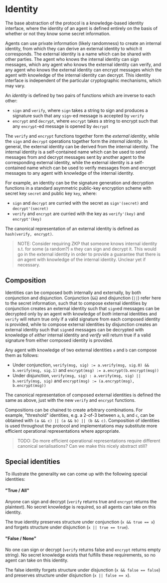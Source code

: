 # Identity

The base abstraction of the protocol is a knowledge-based identity interface, where the identity of an agent is defined entirely on the basis of whether or not they know some secret information.

Agents can use private information (likely randomness) to create an internal identity, from which they can derive an external identity to which it corresponds. The external identity is a name which can be shared with other parties. The agent who knows the internal identity can sign messages, which any agent who knows the external identity can verify, and any agent who knows the external identity can encrypt messages which the agent with knowledge of the internal identity can decrypt. This identity interface is independent of the particular cryptographic mechanisms, which may vary.

An _identity_ is defined by two pairs of functions which are inverse to each other:

- `sign` and `verify`, where `sign` takes a string to sign and produces a signature such that any `sign`-ed message is accepted by `verify`
- `encrypt` and `decrypt`, where `encrypt` takes a string to encrypt such that any `encrypt`-ed message is opened by `decrypt`

The `verify` and `encrypt` functions together form the _external identity_, while the `sign` and `decrypt` operations together form the _internal identity_. In general, the external identity can be derived from the internal identity. The internal identity is a self-contained name which can be used to send messages from and decrypt messages sent by another agent to the corresponding external identity, while the external identity is a self-contained name which can be used to verify messages from and encrypt messages to any agent with knowledge of the internal identity.

For example, an identity can be the signature generation and decryption functions in a standard asymmetric public-key encryption scheme with secret key `secret` and public key `key`, where:
- `sign` and `decrypt` are curried with the secret as `sign'(secret)` and `decrypt'(secret)`
- `verify` and `encrypt` are curried with the key as `verify'(key)` and `encrypt'(key)`

The canonical representation of an external identity is defined as `hash(verify, encrypt)`.

> NOTE: Consider requiring ZKP that someone knows internal identity s.t. for some (a random?) `m` they can sign and decrypt it. This would go in the external identity in order to provide a guarantee that there is _an_ agent with knowledge of the internal identity. Unclear yet if necessary.

## Composition

Identities can be composed both internally and externally, by both conjunction and disjunction. Conjunction (`&&`) and disjunction (`||`) refer here to the secret information, such that to compose external identities by conjunction creates an external identity such that `sign`ed messages can be decrypted only by an agent with knowledge of _both_ internal identities and `verify` will return true only if a valid signature from each composed identity is provided, while to compose external identities by disjunction creates an external identity such that `sign`ed messages can be decrypted with knowledge of _either_ internal identity and _verify_ will return true if a valid signature from either composed identity is provided.

Any agent with knowledge of two external identities `a` and `b` can compose them as follows:
- Under conjunction, `verify(msg, sig) := a.verify(msg, sig.0) && b.verify(msg, sig.1)` and `encrypt(msg) := a.encrypt(b.encrypt(msg))`
- Under disjunction, `verify(msg, sig) : a.verify(msg, sig) || b.verify(msg, sig)` and `encrypt(msg) := (a.encrypt(msg), b.encrypt(msg))`

The canonical representation of composed external identities is defined the same as above, just with the new `verify` and `encrypt` functions.

Compositions can be chained to create arbitrary combinations. For example, "threshold" identities, e.g. a 2-of-3 between `a`, `b`, and `c`, can be obtained with `(a && c) || (a && b) || (b && c)`. Composition of identities is used throughout the protocol and implementations may substitute more efficient operational representations where appropriate.

> TODO: Do more efficient operational representations require different canonical serialisations? Can we make this nicely abstract still?

## Special identities

To illustrate the generality we can come up with the following special identities:

#### "True / All"

Anyone can sign and decrypt (`verify` returns true and `encrypt` returns the plaintext). No secret knowledge is required, so all agents can take on this identity.

The true identity preserves structure under conjunction (`x && true == x`) and forgets structure under disjunction (`x || true == true`).

#### "False / None"

No one can sign or decrypt (`verify` returns false and `encrypt` returns empty string). No secret knowledge exists that fulfills these requirements, so no agent can take on this identity.

The false identity forgets structure under disjunction (`x && false == false`) and preserves structure under disjunction (`x || false == x`).
